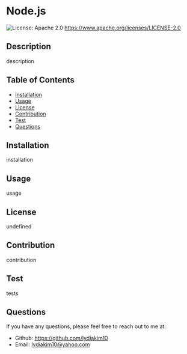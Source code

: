 # Node.js
  ![License: Apache 2.0](https://img.shields.io/badge/license-Apache%202.0-orange)
  https://www.apache.org/licenses/LICENSE-2.0

  ## Description
  description

  ## Table of Contents
  * [Installation](#installation)
  * [Usage](#usage)
  * [License](#license)
  * [Contribution](#contribution)
  * [Test](#test)
  * [Questions](#questions)

  ## Installation
  installation

  ## Usage
  usage

  ## License
  undefined

  ## Contribution
  contribution

  ## Test
  tests

  ## Questions
  If you have any questions, please feel free to reach out to me at:
  * Github: https://github.com/lydiakim10
  * Email: lydiakim10@yahoo.com

